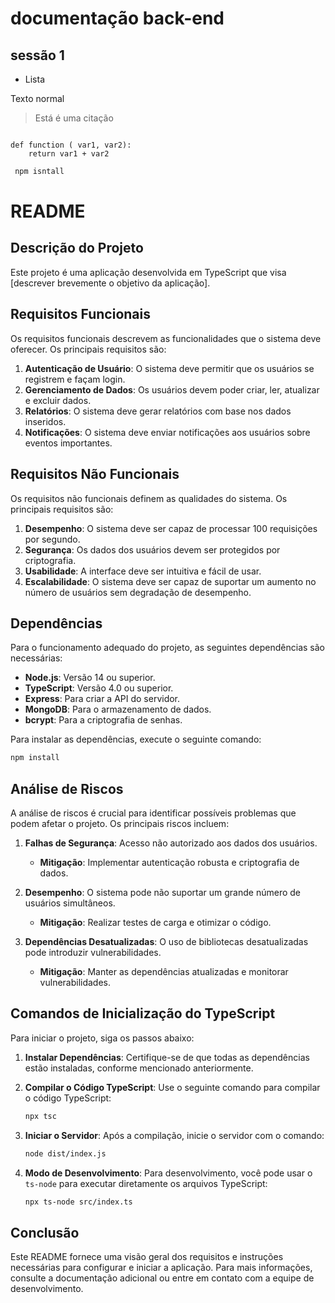 # documentação back-end

## sessão 1

- Lista

Texto normal
> Está é uma citação

```phyton

def function ( var1, var2):
    return var1 + var2
```

```bash
 npm isntall
 ```

 # README

## Descrição do Projeto
Este projeto é uma aplicação desenvolvida em TypeScript que visa [descrever brevemente o objetivo da aplicação]. 

## Requisitos Funcionais
Os requisitos funcionais descrevem as funcionalidades que o sistema deve oferecer. Os principais requisitos são:

1. **Autenticação de Usuário**: O sistema deve permitir que os usuários se registrem e façam login.
2. **Gerenciamento de Dados**: Os usuários devem poder criar, ler, atualizar e excluir dados.
3. **Relatórios**: O sistema deve gerar relatórios com base nos dados inseridos.
4. **Notificações**: O sistema deve enviar notificações aos usuários sobre eventos importantes.

## Requisitos Não Funcionais
Os requisitos não funcionais definem as qualidades do sistema. Os principais requisitos são:

1. **Desempenho**: O sistema deve ser capaz de processar 100 requisições por segundo.
2. **Segurança**: Os dados dos usuários devem ser protegidos por criptografia.
3. **Usabilidade**: A interface deve ser intuitiva e fácil de usar.
4. **Escalabilidade**: O sistema deve ser capaz de suportar um aumento no número de usuários sem degradação de desempenho.

## Dependências
Para o funcionamento adequado do projeto, as seguintes dependências são necessárias:

- **Node.js**: Versão 14 ou superior.
- **TypeScript**: Versão 4.0 ou superior.
- **Express**: Para criar a API do servidor.
- **MongoDB**: Para o armazenamento de dados.
- **bcrypt**: Para a criptografia de senhas.

Para instalar as dependências, execute o seguinte comando:

```bash
npm install
```

## Análise de Riscos
A análise de riscos é crucial para identificar possíveis problemas que podem afetar o projeto. Os principais riscos incluem:

1. **Falhas de Segurança**: Acesso não autorizado aos dados dos usuários.
   - **Mitigação**: Implementar autenticação robusta e criptografia de dados.
  
2. **Desempenho**: O sistema pode não suportar um grande número de usuários simultâneos.
   - **Mitigação**: Realizar testes de carga e otimizar o código.

3. **Dependências Desatualizadas**: O uso de bibliotecas desatualizadas pode introduzir vulnerabilidades.
   - **Mitigação**: Manter as dependências atualizadas e monitorar vulnerabilidades.

## Comandos de Inicialização do TypeScript
Para iniciar o projeto, siga os passos abaixo:

1. **Instalar Dependências**: Certifique-se de que todas as dependências estão instaladas, conforme mencionado anteriormente.
   
2. **Compilar o Código TypeScript**: Use o seguinte comando para compilar o código TypeScript:

   ```bash
   npx tsc
   ```

3. **Iniciar o Servidor**: Após a compilação, inicie o servidor com o comando:

   ```bash
   node dist/index.js
   ```

4. **Modo de Desenvolvimento**: Para desenvolvimento, você pode usar o `ts-node` para executar diretamente os arquivos TypeScript:

   ```bash
   npx ts-node src/index.ts
   ```

## Conclusão
Este README fornece uma visão geral dos requisitos e instruções necessárias para configurar e iniciar a aplicação. Para mais informações, consulte a documentação adicional ou entre em contato com a equipe de desenvolvimento.

